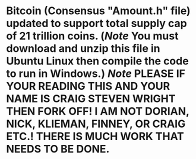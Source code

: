 # Bitcoin (Consensus "Amount.h" file) updated to support total supply cap of 21 trillion coins. (*Note* You must download and unzip this file in Ubuntu Linux then compile the code to run in Windows.) *Note* PLEASE IF YOUR READING THIS AND YOUR NAME IS CRAIG STEVEN WRIGHT THEN FORK OFF! I AM NOT DORIAN, NICK, KLIEMAN, FINNEY, OR CRAIG ETC.! THERE IS MUCH WORK THAT NEEDS TO BE DONE.
